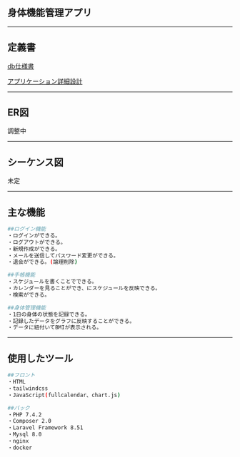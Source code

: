 ## 身体機能管理アプリ
---

## 定義書
[db仕様書](https://docs.google.com/spreadsheets/d/1p4i_Ajhom7o7MJFoEdKQFIV8wAGmPRBjRyauppTjaNA/edit#gid=2044204095)

[アプリケーション詳細設計]()

---

## ER図
調整中

---

## シーケンス図
未定

---
## 主な機能

```bash
##ログイン機能
・ログインができる。
・ログアウトができる。
・新規作成ができる。
・メールを送信してパスワード変更ができる。
・退会ができる。(論理削除)

##手帳機能
・スケジュールを書くことでできる。
・カレンダーを見ることができ、にスケジュールを反映できる。
・検索ができる。　

##身体管理機能
・1日の身体の状態を記録できる。
・記録したデータをグラフに反映することができる。
・データに紐付いてBMIが表示される。
```

---
## 使用したツール

```bash
##フロント
・HTML
・tailwindcss
・JavaScript(fullcalendar、chart.js)

##バック
・PHP 7.4.2
・Composer 2.0
・Laravel Framework 8.51
・Mysql 8.0
・nginx
・docker
```





